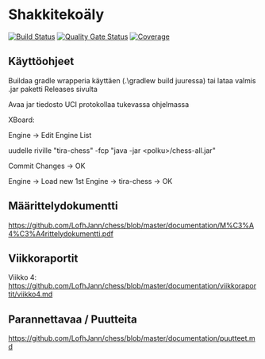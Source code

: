 # Shakkitekoäly
[![Build Status](https://travis-ci.org/LofhJann/chess.svg?branch=master)](https://travis-ci.org/LofhJann/chess) 
[![Quality Gate Status](https://sonarcloud.io/api/project_badges/measure?project=LofhJann_chess&metric=alert_status)](https://sonarcloud.io/dashboard?id=LofhJann_chess)
[![Coverage](https://sonarcloud.io/api/project_badges/measure?project=LofhJann_chess&metric=coverage)](https://sonarcloud.io/dashboard?id=LofhJann_chess)


## Käyttöohjeet
Buildaa gradle wrapperia käyttäen (.\gradlew build juuressa) tai lataa valmis .jar paketti Releases sivulta

Avaa jar tiedosto UCI protokollaa tukevassa ohjelmassa

XBoard:

Engine -> Edit Engine List

uudelle riville "tira-chess" -fcp "java -jar \<polku>/chess-all.jar"

Commit Changes -> OK

Engine -> Load new 1st Engine -> tira-chess -> OK

## Määrittelydokumentti

https://github.com/LofhJann/chess/blob/master/documentation/M%C3%A4%C3%A4rittelydokumentti.pdf

## Viikkoraportit

Viikko 4: https://github.com/LofhJann/chess/blob/master/documentation/viikkoraportit/viikko4.md

## Parannettavaa / Puutteita
https://github.com/LofhJann/chess/blob/master/documentation/puutteet.md

